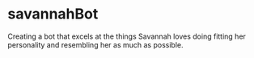 # savannahBot
Creating a bot that excels at the things Savannah loves doing fitting her personality and  resembling her as much as possible.
